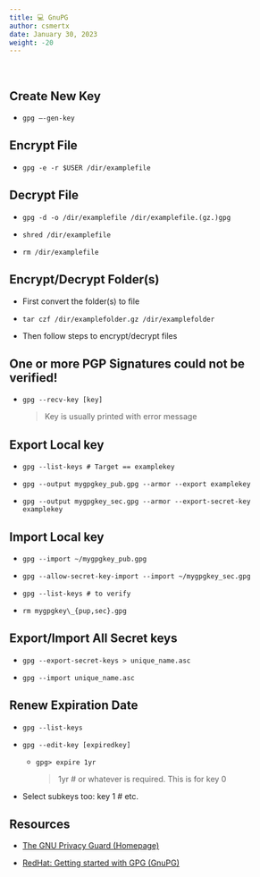 ```yaml
---
title: 💻 GnuPG
author: csmertx
date: January 30, 2023
weight: -20
---
```


<br />

## Create New Key

- ```gpg –-gen-key```

## Encrypt File

- ```gpg -e -r $USER /dir/examplefile```

## Decrypt File

- ```gpg -d -o /dir/examplefile /dir/examplefile.(gz.)gpg```

- ```shred /dir/examplefile```
- ```rm /dir/examplefile```

## Encrypt/Decrypt Folder(s)

- First convert the folder(s) to file

- ```tar czf /dir/examplefolder.gz /dir/examplefolder```

- Then follow steps to encrypt/decrypt files

## One or more PGP Signatures could not be verified!
- ```gpg --recv-key [key]```

    > Key is usually printed with error message

## Export Local key

- ```gpg --list-keys # Target == examplekey```

- ```gpg --output mygpgkey_pub.gpg --armor --export examplekey```

- ```gpg --output mygpgkey_sec.gpg --armor --export-secret-key examplekey```

## Import Local key

- ```gpg --import ~/mygpgkey_pub.gpg```

- ```gpg --allow-secret-key-import --import ~/mygpgkey_sec.gpg```

- ```gpg --list-keys # to verify```

- ```rm mygpgkey\_{pup,sec}.gpg```

## Export/Import All Secret keys

- ```gpg --export-secret-keys > unique_name.asc```

- ```gpg --import unique_name.asc```

## Renew Expiration Date

- ```gpg --list-keys```

- ```gpg --edit-key [expiredkey]```

    - ```gpg> expire 1yr```

        > 1yr # or whatever is required.  This is for key 0

- Select subkeys too: key 1 # etc.

## Resources

- [The GNU Privacy Guard (Homepage)](https://gnupg.org/)

- [RedHat: Getting started with GPG (GnuPG)](https://www.redhat.com/sysadmin/getting-started-gpg)